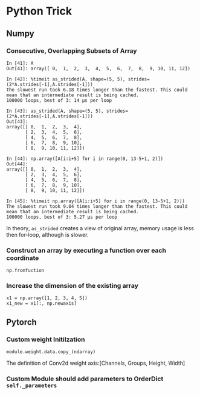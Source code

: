 # Python Trick

## Numpy

### Consecutive, Overlapping Subsets of Array
```
In [41]: A
Out[41]: array([ 0,  1,  2,  3,  4,  5,  6,  7,  8,  9, 10, 11, 12])

In [42]: %timeit as_strided(A, shape=(5, 5), strides=(2*A.strides[-1],A.strides[-1]))
The slowest run took 6.18 times longer than the fastest. This could mean that an intermediate result is being cached.
100000 loops, best of 3: 14 µs per loop

In [43]: as_strided(A, shape=(5, 5), strides=(2*A.strides[-1],A.strides[-1]))
Out[43]: 
array([[ 0,  1,  2,  3,  4],
       [ 2,  3,  4,  5,  6],
       [ 4,  5,  6,  7,  8],
       [ 6,  7,  8,  9, 10],
       [ 8,  9, 10, 11, 12]])

In [44]: np.array([A[i:i+5] for i in range(0, 13-5+1, 2)])
Out[44]: 
array([[ 0,  1,  2,  3,  4],
       [ 2,  3,  4,  5,  6],
       [ 4,  5,  6,  7,  8],
       [ 6,  7,  8,  9, 10],
       [ 8,  9, 10, 11, 12]])

In [45]: %timeit np.array([A[i:i+5] for i in range(0, 13-5+1, 2)])
The slowest run took 9.04 times longer than the fastest. This could mean that an intermediate result is being cached.
100000 loops, best of 3: 5.27 µs per loop
```
In theory, `as_strided` creates a view of original array, memory usage is less then for-loop, although is slower.

### Construct an array by executing a function over each coordinate
```
np.fromfuction
```

### Increase the dimension of the existing array
```
x1 = np.array([1, 2, 3, 4, 5])
x1_new = x1[:, np.newaxis]
```

## Pytorch
### Custom weight Initilzation
```
module.weight.data.copy_(ndarray)
```
The definition of Conv2d weight axis:[Channels, Groups, Height, Width]

### Custom Module should add parameters to OrderDict `self._parameters`
